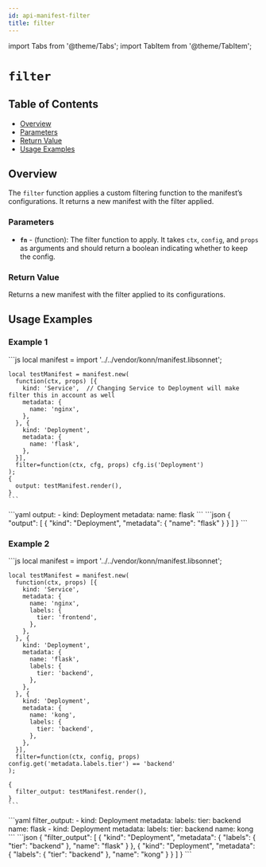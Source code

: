 ```yaml
---
id: api-manifest-filter
title: filter
---
```


import Tabs from '@theme/Tabs';
import TabItem from '@theme/TabItem';

# `filter`

## Table of Contents
- [Overview](#overview)
- [Parameters](#parameters)
- [Return Value](#return-value)
- [Usage Examples](#usage-examples)

## Overview
The `filter` function applies a custom filtering function to the manifest’s configurations. It returns a new manifest with the filter applied.

### Parameters
- **`fn`** -  (function): The filter function to apply. It takes `ctx`, `config`, and `props` as arguments and should return a boolean indicating whether to keep the config.

### Return Value
Returns a new manifest with the filter applied to its configurations.

## Usage Examples

### Example 1
<Tabs>
  <TabItem value="jsonnet" label="Jsonnet" default>
    ```js
    local manifest = import '../../vendor/konn/manifest.libsonnet';

    local testManifest = manifest.new(
      function(ctx, props) [{
        kind: 'Service',  // Changing Service to Deployment will make filter this in account as well
        metadata: {
          name: 'nginx',
        },
      }, {
        kind: 'Deployment',
        metadata: {
          name: 'flask',
        },
      }],
      filter=function(ctx, cfg, props) cfg.is('Deployment')
    );
    {
      output: testManifest.render(),
    }
    ```
  </TabItem>
  <TabItem value="yaml" label="YAML Output">
    ```yaml
    output:
      - kind: Deployment
        metadata:
          name: flask
    ```
  </TabItem>
  <TabItem value="json" label="JSON Output">
    ```json
    {
       "output": [
          {
             "kind": "Deployment",
             "metadata": {
                "name": "flask"
             }
          }
       ]
    }
    ```
  </TabItem>
</Tabs>

### Example 2
<Tabs>
  <TabItem value="jsonnet" label="Jsonnet" default>
    ```js
    local manifest = import '../../vendor/konn/manifest.libsonnet';

    local testManifest = manifest.new(
      function(ctx, props) [{
        kind: 'Service',
        metadata: {
          name: 'nginx',
          labels: {
            tier: 'frontend',
          },
        },
      }, {
        kind: 'Deployment',
        metadata: {
          name: 'flask',
          labels: {
            tier: 'backend',
          },
        },
      }, {
        kind: 'Deployment',
        metadata: {
          name: 'kong',
          labels: {
            tier: 'backend',
          },
        },
      }],
      filter=function(ctx, config, props) config.get('metadata.labels.tier') == 'backend'
    );

    {
      filter_output: testManifest.render(),
    }
    ```
  </TabItem>
  <TabItem value="yaml" label="YAML Output">
    ```yaml
    filter_output:
      - kind: Deployment
        metadata:
          labels:
            tier: backend
          name: flask
      - kind: Deployment
        metadata:
          labels:
            tier: backend
          name: kong
    ```
  </TabItem>
  <TabItem value="json" label="JSON Output">
    ```json
    {
       "filter_output": [
          {
             "kind": "Deployment",
             "metadata": {
                "labels": {
                   "tier": "backend"
                },
                "name": "flask"
             }
          },
          {
             "kind": "Deployment",
             "metadata": {
                "labels": {
                   "tier": "backend"
                },
                "name": "kong"
             }
          }
       ]
    }
    ```
  </TabItem>
</Tabs>